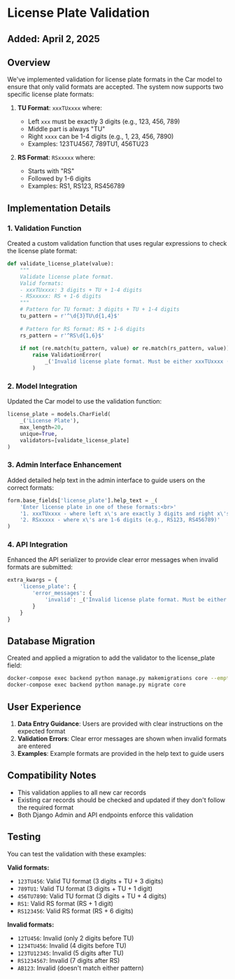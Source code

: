 # License Plate Validation
## Added: April 2, 2025

## Overview

We've implemented validation for license plate formats in the Car model to ensure that only valid formats are accepted. The system now supports two specific license plate formats:

1. **TU Format**: `xxxTUxxxx` where:
   - Left `xxx` must be exactly 3 digits (e.g., 123, 456, 789)
   - Middle part is always "TU"
   - Right `xxxx` can be 1-4 digits (e.g., 1, 23, 456, 7890)
   - Examples: 123TU4567, 789TU1, 456TU23

2. **RS Format**: `RSxxxxx` where:
   - Starts with "RS"
   - Followed by 1-6 digits
   - Examples: RS1, RS123, RS456789

## Implementation Details

### 1. Validation Function

Created a custom validation function that uses regular expressions to check the license plate format:

```python
def validate_license_plate(value):
    """
    Validate license plate format.
    Valid formats:
    - xxxTUxxxx: 3 digits + TU + 1-4 digits
    - RSxxxxx: RS + 1-6 digits
    """
    # Pattern for TU format: 3 digits + TU + 1-4 digits
    tu_pattern = r'^\d{3}TU\d{1,4}$'
    
    # Pattern for RS format: RS + 1-6 digits
    rs_pattern = r'^RS\d{1,6}$'
    
    if not (re.match(tu_pattern, value) or re.match(rs_pattern, value)):
        raise ValidationError(
            _('Invalid license plate format. Must be either xxxTUxxxx (where x are digits) or RSxxxxx (where x are digits).')
        )
```

### 2. Model Integration

Updated the Car model to use the validation function:

```python
license_plate = models.CharField(
    _('License Plate'), 
    max_length=20, 
    unique=True, 
    validators=[validate_license_plate]
)
```

### 3. Admin Interface Enhancement

Added detailed help text in the admin interface to guide users on the correct formats:

```python
form.base_fields['license_plate'].help_text = _(
    'Enter license plate in one of these formats:<br>'
    '1. xxxTUxxxx - where left x\'s are exactly 3 digits and right x\'s are 1-4 digits (e.g., 123TU45, 567TU8901)<br>'
    '2. RSxxxxx - where x\'s are 1-6 digits (e.g., RS123, RS456789)'
)
```

### 4. API Integration

Enhanced the API serializer to provide clear error messages when invalid formats are submitted:

```python
extra_kwargs = {
    'license_plate': {
        'error_messages': {
            'invalid': _('Invalid license plate format. Must be either xxxTUxxxx (where x are digits) or RSxxxxx (where x are 1-6 digits).'),
        }
    }
}
```

## Database Migration

Created and applied a migration to add the validator to the license_plate field:

```bash
docker-compose exec backend python manage.py makemigrations core --empty --name add_license_plate_validation
docker-compose exec backend python manage.py migrate core
```

## User Experience

1. **Data Entry Guidance**: Users are provided with clear instructions on the expected format
2. **Validation Errors**: Clear error messages are shown when invalid formats are entered
3. **Examples**: Example formats are provided in the help text to guide users

## Compatibility Notes

- This validation applies to all new car records
- Existing car records should be checked and updated if they don't follow the required format
- Both Django Admin and API endpoints enforce this validation

## Testing

You can test the validation with these examples:

**Valid formats:**
- `123TU456`: Valid TU format (3 digits + TU + 3 digits)
- `789TU1`: Valid TU format (3 digits + TU + 1 digit)
- `456TU7890`: Valid TU format (3 digits + TU + 4 digits)
- `RS1`: Valid RS format (RS + 1 digit)
- `RS123456`: Valid RS format (RS + 6 digits)

**Invalid formats:**
- `12TU456`: Invalid (only 2 digits before TU)
- `1234TU456`: Invalid (4 digits before TU)
- `123TU12345`: Invalid (5 digits after TU)
- `RS1234567`: Invalid (7 digits after RS)
- `AB123`: Invalid (doesn't match either pattern) 